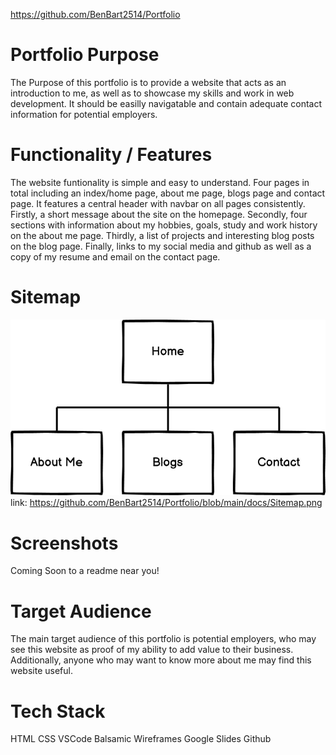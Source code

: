 https://github.com/BenBart2514/Portfolio

# Portfolio Purpose
The Purpose of this portfolio is to provide a website that acts as an introduction to me, as well as to showcase my skills and work in web development. It should be easilly navigatable and contain adequate contact information for potential employers.

# Functionality / Features
The website funtionality is simple and easy to understand. Four pages in total including an index/home page, about me page, blogs page and contact page. It features a central header with navbar on all pages consistently. Firstly, a short message about the site on the homepage. Secondly, four sections with information about my hobbies, goals, study and work history on the about me page. Thirdly, a list of projects and interesting blog posts on the blog page. Finally, links to my social media and github as well as a copy of my resume and email on the contact page.

# Sitemap
![Image of Sitemap](https://github.com/BenBart2514/Portfolio/blob/main/docs/Sitemap.png)
link: https://github.com/BenBart2514/Portfolio/blob/main/docs/Sitemap.png

# Screenshots
Coming Soon to a readme near you!

# Target Audience
The main target audience of this portfolio is potential employers, who may see this website as proof of my ability to add value to their business. Additionally, anyone who may want to know more about me may find this website useful.

# Tech Stack
HTML
CSS
VSCode
Balsamic Wireframes
Google Slides
Github